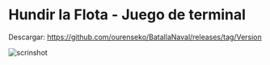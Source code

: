 # Hundir la Flota - Juego de terminal 

Descargar: https://github.com/ourenseko/BatallaNaval/releases/tag/Version

![scrinshot](https://github.com/user-attachments/assets/230c1ce4-e847-4a40-b952-dc24efe95099)
